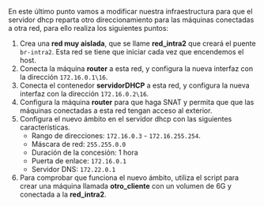  En este último punto vamos a modificar nuestra infraestructura para  que el servidor dhcp reparta otro direccionamiento para las máquinas  conectadas a otra red, para ello realiza los siguientes puntos:

1. Crea una **red muy aislada**, que se llame **red_intra2** que creará el puente `br-intra2`. Esta red se tiene que iniciar cada vez que encendemos el host.
2. Conecta la máquina **router** a esta red, y configura la nueva interfaz con la dirección `172.16.0.1\16`.
3. Conecta el contenedor **servidorDHCP** a esta red, y configura la nueva interfaz con la dirección `172.16.0.2\16`.
4. Configura la máquina **router** para que haga SNAT y permita que que las máquinas conectadas a esta red tengan acceso al exterior.
5. Configura el nuevo ámbito en el servidor dhcp con las siguientes características.
	- Rango de direcciones: `172.16.0.3` - `172.16.255.254`.
	- Máscara de red: `255.255.0.0`
	- Duración de la concesión: 1 hora
	- Puerta de enlace: `172.16.0.1`
	- Servidor DNS: `172.22.0.1`
1. Para comprobar que funciona el nuevo ámbito, utiliza el script para crear una máquina llamada **otro_cliente** con un volumen de 6G y conectada a la **red_intra2**.
